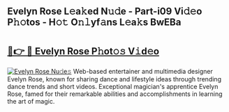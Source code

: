 ## Evelyn Rose L𝚎a𝚔ed N𝚞𝚍e - Part-i09 Vi𝚍𝚎o P𝚑𝚘tos - H𝚘𝚝 O𝚗𝚕yf𝚊ns L𝚎a𝚔s BwEBa

# <h2><a href="http://kf5zjt.oniu.top/?m=Evelyn+Rose">🔗👉 🔴 Evelyn Rose P𝚑ot𝚘𝚜 V𝚒d𝚎o</a></h2>

[![Evelyn Rose Nu𝚍e𝚜](https://i.imgur.com/0qMVB7G.gif)](http://kf5zjt.oniu.top/?m=Evelyn+Rose)
Web-based entertainer and multimedia designer Evelyn Rose, known for sharing dance and lifestyle ideas through trending dance trends and short videos. Exceptional magician's apprentice Evelyn Rose, famed for their remarkable abilities and accomplishments in learning the art of magic.  
